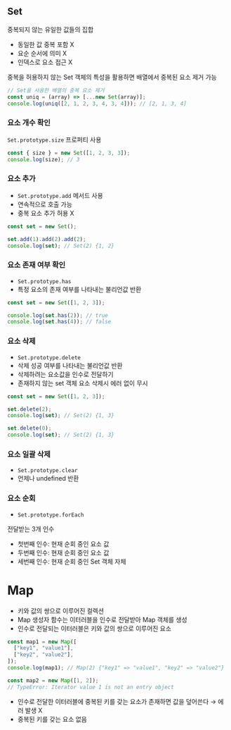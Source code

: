## Set

중복되지 않는 유일한 값들의 집합

- 동일한 값 중복 포함 X
- 요순 순서에 의미 X
- 인덱스로 요소 접근 X

중복을 허용하지 않는 Set 객체의 특성을 활용하면 배열에서 중복된 요소 제거 가능

```jsx
// Set을 사용한 배열의 중복 요소 제거
const uniq = (array) => [...new Set(array)];
console.log(uniq([2, 1, 2, 3, 4, 3, 4])); // [2, 1, 3, 4]
```

### 요소 개수 확인

`Set.prototype.size` 프로퍼티 사용

```jsx
const { size } = new Set([1, 2, 3, 3]);
console.log(size); // 3
```

### 요소 추가

- `Set.prototype.add` 메서드 사용
- 연속적으로 호출 가능
- 중복 요소 추가 허용 X

```jsx
const set = new Set();

set.add(1).add(2).add(2);
console.log(set); // Set(2) {1, 2}
```

### 요소 존재 여부 확인

- `Set.prototype.has`
- 특정 요소의 존재 여부를 나타내는 불리언값 반환

```jsx
const set = new Set([1, 2, 3]);

console.log(set.has(2)); // true
console.log(set.has(4)); // false
```

### 요소 삭제

- `Set.prototype.delete`
- 삭제 성공 여부를 나타내는 불리언값 반환
- 삭제하려는 요소값을 인수로 전달하기
- 존재하지 않는 set 객체 요소 삭제시 에러 없이 무시

```jsx
const set = new Set([1, 2, 3]);

set.delete(2);
console.log(set); // Set(2) {1, 3}

set.delete(0);
console.log(set); // Set(2) {1, 3}
```

### 요소 일괄 삭제

- `Set.prototype.clear`
- 언제나 undefined 반환

### 요소 순회

- `Set.prototype.forEach`

전달받는 3개 인수

- 첫번째 인수: 현재 순회 중인 요소 값
- 두번째 인수: 현재 순회 중인 요소 값
- 세번째 인수: 현재 순회 중인 Set 객체 자체

# Map

- 키와 값의 쌍으로 이루어진 컬렉션
- Map 생성자 함수는 이터러블을 인수로 전달받아 Map 객체를 생성
- 인수로 전달되는 이터러블은 키와 값의 쌍으로 이루어진 요소

```jsx
const map1 = new Map([
  ["key1", "value1"],
  ["key2", "value2"],
]);
console.log(map1); // Map(2) {"key1" => "value1", "key2" => "value2"}

const map2 = new Map([1, 2]);
// TypeError: Iterator value 1 is not an entry object
```

- 인수로 전달한 이터러블에 중복된 키를 갖는 요소가 존재하면 값을 덮어쓴다 → 에러 발생 X
- 중복된 키를 갖는 요소 없음
